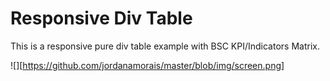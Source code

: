 # Responsive Div Table 

This is a responsive pure div table example with BSC KPI/Indicators Matrix.

![][https://github.com/jordanamorais/master/blob/img/screen.png]
